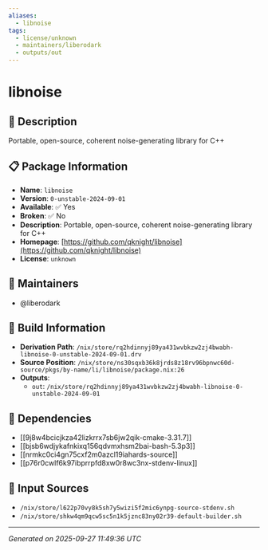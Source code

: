 ```yaml
---
aliases:
  - libnoise
tags:
  - license/unknown
  - maintainers/liberodark
  - outputs/out
---
```


# libnoise

## 📝 Description

Portable, open-source, coherent noise-generating library for C++

## 📋 Package Information

- **Name**: `libnoise`
- **Version**: `0-unstable-2024-09-01`
- **Available**: ✅ Yes
- **Broken**: ✅ No
- **Description**: Portable, open-source, coherent noise-generating library for C++
- **Homepage**: [https://github.com/qknight/libnoise](https://github.com/qknight/libnoise)
- **License**: `unknown`
## 👥 Maintainers

- @liberodark


## 🔧 Build Information

- **Derivation Path**: `/nix/store/rq2hdinnyj89ya431wvbkzw2zj4bwabh-libnoise-0-unstable-2024-09-01.drv`
- **Source Position**: `/nix/store/ns30sqxb36k8jrds8z18rv96bpnwc60d-source/pkgs/by-name/li/libnoise/package.nix:26`
- **Outputs**:
  - `out`:  `/nix/store/rq2hdinnyj89ya431wvbkzw2zj4bwabh-libnoise-0-unstable-2024-09-01`

## 🔗 Dependencies

- [[9j8w4bcicjkza42lizkrrx7sb6jw2qik-cmake-3.31.7]]
- [[bjsb6wdjykafnkixq156qdvmxhsm2bai-bash-5.3p3]]
- [[nrmkc0ci4gn75cxf2m0azcl19iahards-source]]
- [[p76r0cwlf6k97ibprrpfd8xw0r8wc3nx-stdenv-linux]]

## 📁 Input Sources

- `/nix/store/l622p70vy8k5sh7y5wizi5f2mic6ynpg-source-stdenv.sh`
- `/nix/store/shkw4qm9qcw5sc5n1k5jznc83ny02r39-default-builder.sh`

---
*Generated on 2025-09-27 11:49:36 UTC*
